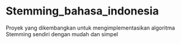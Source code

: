 # Stemming_bahasa_indonesia
Proyek yang dikembangkan untuk mengimplementasikan algoritma Stemming sendiri dengan mudah dan simpel
